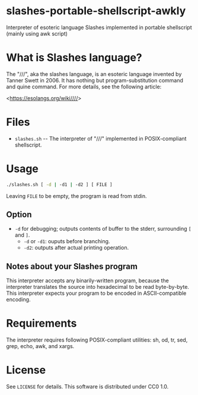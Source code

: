 # slashes-portable-shellscript-awkly
Interpreter of esoteric language Slashes implemented in portable shellscript (mainly using awk script) 

# What is Slashes language?
The "///", aka the slashes language, is an esoteric language
invented by Tanner Swett in 2006. It has nothing but program-substitution command
and quine command.
For more details, see the following article:

<<https://esolangs.org/wiki////>>

# Files
* `slashes.sh` -- The interpreter of "///" implemented in POSIX-compliant shellscript.

# Usage
```sh
./slashes.sh [ -d | -d1 | -d2 ] [ FILE ]
```

Leaving `FILE` to be empty, the program is read
from stdin.

## Option
* `-d` for debugging; outputs contents of buffer to the stderr, surrounding `[` and `]`.
  * `-d` or `-d1`: ouputs before branching.
  * `-d2`: outputs after actual printing operation.

## Notes about your Slashes program
This interpreter accepts any binarily-written program, because
the interpreter translates the source into hexadecimal to be read
byte-by-byte.
This interpreter expects your program to be encoded in
ASCII-compatible encoding.

# Requirements
The interpreter requires following POSIX-compliant utilities:
sh, od, tr, sed, grep, echo, awk, and xargs.

# License
See `LICENSE` for details. This software is distributed under CC0 1.0.
